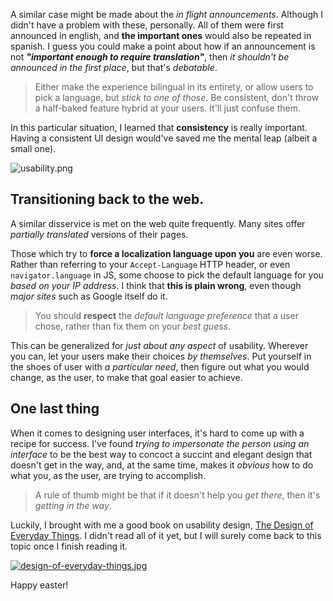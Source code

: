 A similar case might be made about the _in flight announcements_. Although I didn't have a problem with these, personally. All of them were first announced in english, and **the important ones** would also be repeated in spanish. I guess you could make a point about how if an announcement is not _**"important enough to require translation"**_, then _it shouldn't be announced in the first place_, but that's _debatable_.

> Either make the experience bilingual in its entirety, or allow users to pick a language, but _stick to one of those_. Be consistent, don't throw a half-baked feature hybrid at your users. It'll just confuse them.

In this particular situation, I learned that **consistency** is really important. Having a consistent UI design would've saved me the mental leap (albeit a small one).

![usability.png][2]

## Transitioning back to the web. ##

A similar disservice is met on the web quite frequently. Many sites offer _partially translated_ versions of their pages.

Those which try to **force a localization language upon you** are even worse. Rather than referring to your `Accept-Language` HTTP header, or even `navigator.language` in JS, some choose to pick the default language for you _based on your IP address_. I think that **this is plain wrong**, even though _major sites_ such as Google itself do it.

> You should **respect** the _default language preference_ that a user chose, rather than fix them on your _best guess_.

This can be generalized for _just about any aspect_ of usability. Wherever you can, let your users make their choices _by themselves_. Put yourself in the shoes of user with _a particular need_, then figure out what you would change, as the user, to make that goal easier to achieve.

## One last thing ##

When it comes to designing user interfaces, it's hard to come up with a recipe for success. I've found _trying to impersonate the person using an interface_ to be the best way to concoct a succint and elegant design that doesn't get in the way, and, at the same time, makes it _obvious_ how to do what you, as the user, are trying to accomplish. 

> A rule of thumb might be that if it doesn't help you _get there_, then it's _getting in the way_.

Luckily, I brought with me a good book on usability design, [The Design of Everyday Things](http://www.amazon.com/dp/0465067107 "Look up The Design of Everyday Things on Amazon"). I didn't read all of it yet, but I will surely come back to this topic once I finish reading it.

[![design-of-everyday-things.jpg][1]](http://www.amazon.com/dp/0465067107 "Look up The Design of Everyday Things on Amazon")

Happy easter!

  [1]: https://i.imgur.com/7kwknYH.jpg
  [2]: https://i.imgur.com/e0sLaK7.png "Don't. Pretty is nice, but usable is better"
